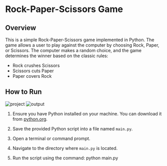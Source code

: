 # Rock-Paper-Scissors Game

## Overview

This is a simple Rock-Paper-Scissors game implemented in Python. The game allows a user to play against the computer by choosing Rock, Paper, or Scissors. The computer makes a random choice, and the game determines the winner based on the classic rules:

- Rock crushes Scissors
- Scissors cuts Paper
- Paper covers Rock

## How to Run
![project](https://github.com/user-attachments/assets/82236583-f4cf-4a64-801c-da4e89344c86)
![output](https://github.com/user-attachments/assets/97ca5cf5-397c-4109-9fd5-22257a5fb122)



1. Ensure you have Python installed on your machine. You can download it from [python.org](https://www.python.org/downloads/).

2. Save the provided Python script into a file named `main.py`.

3. Open a terminal or command prompt.

4. Navigate to the directory where `main.py` is located.

5. Run the script using the command:
   python main.py
